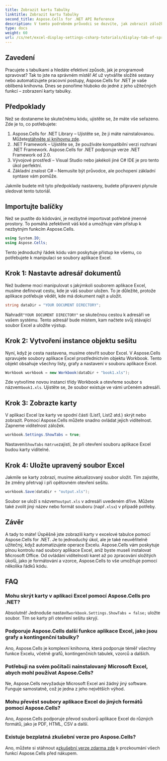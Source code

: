 ```yaml
---
title: Zobrazit kartu Tabulky
linktitle: Zobrazit kartu Tabulky
second_title: Aspose.Cells for .NET API Reference
description: V tomto podrobném průvodci se dozvíte, jak zobrazit záložku tabulky pomocí Aspose.Cells for .NET. Ovládněte automatizaci Excelu snadno v C#.
type: docs
weight: 60
url: /cs/net/excel-display-settings-csharp-tutorials/display-tab-of-spreadsheet/
---
```

## Zavedení

Pracujete s tabulkami a hledáte efektivní způsob, jak je programově spravovat? Tak to jste na správném místě! Ať už vytváříte složité sestavy nebo automatizujete pracovní postupy, Aspose.Cells for .NET je vaše oblíbená knihovna. Dnes se ponoříme hluboko do jedné z jeho užitečných funkcí – zobrazení karty tabulky.

## Předpoklady

Než se dostaneme ke skutečnému kódu, ujistěte se, že máte vše seřazeno. Zde je to, co potřebujete:

1. Aspose.Cells for .NET Library – Ujistěte se, že ji máte nainstalovanou. Můžete[stáhněte si knihovnu zde](https://releases.aspose.com/cells/net/).
2. .NET Framework – Ujistěte se, že používáte kompatibilní verzi rozhraní .NET Framework. Aspose.Cells for .NET podporuje verze .NET Framework od 2.0.
3. Vývojové prostředí – Visual Studio nebo jakékoli jiné C# IDE je pro tento úkol perfektní.
4. Základní znalost C# – Nemusíte být průvodce, ale pochopení základní syntaxe vám pomůže.

Jakmile budete mít tyto předpoklady nastaveny, budete připraveni plynule sledovat tento tutoriál.

## Importujte balíčky

Než se pustíte do kódování, je nezbytné importovat potřebné jmenné prostory. To pomáhá zefektivnit váš kód a umožňuje vám přístup k nezbytným funkcím Aspose.Cells.

```csharp
using System.IO;
using Aspose.Cells;
```

Tento jednoduchý řádek kódu vám poskytuje přístup ke všemu, co potřebujete k manipulaci se soubory aplikace Excel.

## Krok 1: Nastavte adresář dokumentů

Než budeme moci manipulovat s jakýmkoli souborem aplikace Excel, musíme definovat cestu, kde je váš soubor uložen. To je důležité, protože aplikace potřebuje vědět, kde má dokument najít a uložit.

```csharp
string dataDir = "YOUR DOCUMENT DIRECTORY";
```

 Nahradit`"YOUR DOCUMENT DIRECTORY"` se skutečnou cestou k adresáři ve vašem systému. Tento adresář bude místem, kam načtete svůj stávající soubor Excel a uložíte výstup.

## Krok 2: Vytvoření instance objektu sešitu

Nyní, když je cesta nastavena, musíme otevřít soubor Excel. V Aspose.Cells spravujete soubory aplikace Excel prostřednictvím objektu Workbook. Tento objekt obsahuje všechny listy, grafy a nastavení v souboru aplikace Excel.

```csharp
Workbook workbook = new Workbook(dataDir + "book1.xls");
```

 Zde vytvoříme novou instanci třídy Workbook a otevřeme soubor s názvem`book1.xls`. Ujistěte se, že soubor existuje ve vámi určeném adresáři.

## Krok 3: Zobrazte karty

V aplikaci Excel lze karty ve spodní části (List1, List2 atd.) skrýt nebo zobrazit. Pomocí Aspose.Cells můžete snadno ovládat jejich viditelnost. Zapneme viditelnost záložek.

```csharp
workbook.Settings.ShowTabs = true;
```

 Nastavení`ShowTabs` na`true`zajistí, že při otevření souboru aplikace Excel budou karty viditelné.

## Krok 4: Uložte upravený soubor Excel

Jakmile se karty zobrazí, musíme aktualizovaný soubor uložit. Tím zajistíte, že změny přetrvají i při opětovném otevření sešitu.

```csharp
workbook.Save(dataDir + "output.xls");
```

 Soubor se uloží s názvem`output.xls` v adresáři uvedeném dříve. Můžete také zvolit jiný název nebo formát souboru (např`.xlsx`) v případě potřeby.

## Závěr

A tady to máte! Úspěšně jste zobrazili karty v excelové tabulce pomocí Aspose.Cells for .NET. Je to jednoduchý úkol, ale je také neuvěřitelně užitečný, když automatizujete operace Excelu. Aspose.Cells vám poskytuje plnou kontrolu nad soubory aplikace Excel, aniž byste museli instalovat Microsoft Office. Od ovládání viditelnosti karet až po zpracování složitých úkolů, jako je formátování a vzorce, Aspose.Cells to vše umožňuje pomocí několika řádků kódu.

## FAQ

### Mohu skrýt karty v aplikaci Excel pomocí Aspose.Cells pro .NET?
 Absolutně! Jednoduše nastavit`workbook.Settings.ShowTabs = false;` uložte soubor. Tím se karty při otevření sešitu skryjí.

### Podporuje Aspose.Cells další funkce aplikace Excel, jako jsou grafy a kontingenční tabulky?
Ano, Aspose.Cells je komplexní knihovna, která podporuje téměř všechny funkce Excelu, včetně grafů, kontingenčních tabulek, vzorců a dalších.

### Potřebuji na svém počítači nainstalovaný Microsoft Excel, abych mohl používat Aspose.Cells?
Ne, Aspose.Cells nevyžaduje Microsoft Excel ani žádný jiný software. Funguje samostatně, což je jedna z jeho největších výhod.

### Mohu převést soubory aplikace Excel do jiných formátů pomocí Aspose.Cells?
Ano, Aspose.Cells podporuje převod souborů aplikace Excel do různých formátů, jako je PDF, HTML, CSV a další.

### Existuje bezplatná zkušební verze pro Aspose.Cells?
 Ano, můžete si stáhnout a[zkušební verze zdarma zde](https://releases.aspose.com/) k prozkoumání všech funkcí Aspose.Cells před nákupem.